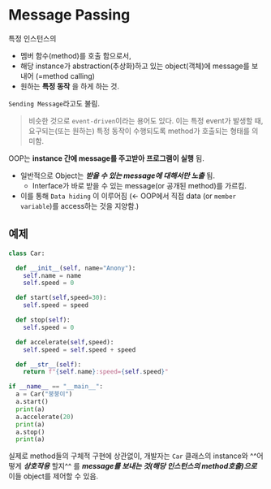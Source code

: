 # Message Passing

특정 인스턴스의

* 멤버 함수(method)를 호출 함으로서,
* 해당 instance가 abstraction(추상화)하고 있는 object(객체)에 message를 보내어 (=method calling)
* 원하는 **특정 동작** 을 하게 하는 것.

`Sending Message`라고도 불림.

> 비슷한 것으로 `event-driven`이라는 용어도 있다. 이는 특정 event가 발생할 때, 요구되는(또는 원하는) 특정 동작이 수행되도록 method가 호출되는 형태를 의미함.

OOP는 **instance 간에 message를 주고받아 프로그램이 실행** 됨.

- 일반적으로 Object는 ***받을 수 있는 message에 대해서만 노출*** 됨.
    - Interface가 바로 받을 수 있는 message(or 공개된 method)를 가르킴.
- 이를 통해 `Data hiding` 이 이루어짐 (← OOP에서 직접 data (or `member variable`)를 access하는 것을 지양함.)

## 예제

```python
class Car:

  def __init__(self, name="Anony"):
    self.name = name
    self.speed = 0

  def start(self,speed=30):
    self.speed = speed

  def stop(self):
    self.speed = 0

  def accelerate(self,speed):
    self.speed = self.speed + speed

  def __str__(self):
    return f"{self.name}:speed={self.speed}"

if __name__ == "__main__":
  a = Car("붕붕이")
  a.start()
  print(a)
  a.accelerate(20)
  print(a)
  a.stop()
  print(a)
```

실제로 method들의 구체적 구현에 상관없이, 개발자는 `Car` 클래스의 instance와 ^^어떻게 ***상호작용*** 할지^^ 를 ***message를 보내는 것(해당 인스턴스의 method호출)으로*** 이들 object를 제어할 수 있음.

